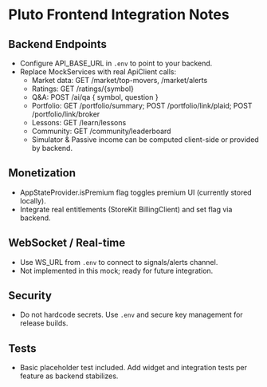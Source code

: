 # Pluto Frontend Integration Notes

## Backend Endpoints
- Configure API_BASE_URL in `.env` to point to your backend.
- Replace MockServices with real ApiClient calls:
  - Market data: GET /market/top-movers, /market/alerts
  - Ratings: GET /ratings/{symbol}
  - Q&A: POST /ai/qa { symbol, question }
  - Portfolio: GET /portfolio/summary; POST /portfolio/link/plaid; POST /portfolio/link/broker
  - Lessons: GET /learn/lessons
  - Community: GET /community/leaderboard
  - Simulator & Passive income can be computed client-side or provided by backend.

## Monetization
- AppStateProvider.isPremium flag toggles premium UI (currently stored locally).
- Integrate real entitlements (StoreKit BillingClient) and set flag via backend.

## WebSocket / Real-time
- Use WS_URL from `.env` to connect to signals/alerts channel.
- Not implemented in this mock; ready for future integration.

## Security
- Do not hardcode secrets. Use `.env` and secure key management for release builds.

## Tests
- Basic placeholder test included. Add widget and integration tests per feature as backend stabilizes.
